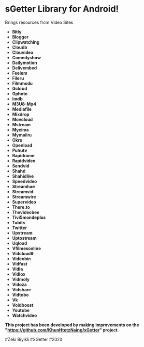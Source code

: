 # sGetter Library for Android!  

Brings resources from Video Sites

 - **Bitly**  
 - **Blogger**  
 - **Clipwatching**  
 - **Cloudb**  
 - **Clouvideo**  
 - **Comedyshow**  
 - **Dailymotion**  
 - **Delivembed**  
 - **Feelem**  
 - **Fileru**  
 - **Filmmodu**  
 - **Gcloud** 
 - **Gphoto**   
 - **Imdb**  
 - **M3U8-Mp4**  
 - **Mediafile**  
 - **Mixdrop**  
 - **Movcloud**  
 - **Mstream**  
 - **Mycima**  
 - **Mymailru**  
 - **Okru**  
 - **Openload**  
 - **Puhutv**  
 - **Rapidrame**
 - **Rapidvideo**   
 - **Sendvid**   
 - **Shahd**  
 - **Shahidlive**  
 - **Speedvideo**  
 - **Streamhoe**  
 - **Streamvid**  
 - **Streamwire**  
 - **Supervideo**  
 - **There.to**  
 - **Thevideobee**  
 - **Tivi5mondeplus**  
 - **Tubitv**  
 - **Twitter**  
 - **Upstream**  
 - **Uptostream**  
 - **Uqload**  
 - **Vfilmesonline**  
 - **Vidcloud9**  
 - **Videobin**  
 - **Vidfast**  
 - **Vidia**  
 - **Vidlox**  
 - **Vidmoly**  
 - **Vidoza**  
 - **Vidshare**  
 - **Vidtobo** 
 - **Vk**   
 - **Voidboost**  
 - **Youtube**  
 - **Watchvideo** 

**This project has been developed by making improvements on the "https://github.com/KhunHtetzNaing/xGetter" project.**

#Zeki Biyikli #SGetter #2020
